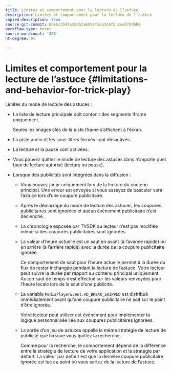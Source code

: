```yaml
---
title: Limites et comportement pour la lecture de l’astuce
description: Limites et comportement pour la lecture de l’astuce
copied-description: true
source-git-commit: 02ebc3548a254b2a6554f1ab34afbb3ea5f09bb8
workflow-type: tm+mt
source-wordcount: '285'
ht-degree: 0%

---
```


# Limites et comportement pour la lecture de l’astuce {#limitations-and-behavior-for-trick-play}

<!--<a id="section_2BC43539C5C142E085D06A7E35C76726"></a>-->

Limites du mode de lecture des astuces :

* La liste de lecture principale doit contenir des segments Iframe uniquement.

  Seules les images clés de la piste Iframe s’affichent à l’écran.
* La piste audio et les sous-titres fermés sont désactivés.
* La lecture et la pause sont activées.
* Vous pouvez quitter le mode de lecture des astuces dans n’importe quel taux de lecture autorisé (lecture ou pause).
* Lorsque des publicités sont intégrées dans la diffusion :

   * Vous pouvez jouer uniquement lors de la lecture du contenu principal. Une erreur est envoyée si vous essayez de basculer vers l’astuce lors d’une coupure publicitaire.
   * Après le démarrage du mode de lecture des astuces, les coupures publicitaires sont ignorées et aucun événement publicitaire n’est déclenché.
   * La chronologie exposée par TVSDK au lecteur n’est pas modifiée même si des coupures publicitaires sont ignorées.
   * La valeur d’heure actuelle est un saut en avant (à l’avance rapide) ou en arrière (à l’arrière rapide) avec la durée de la coupure publicitaire ignorée.

     Ce comportement de saut pour l’heure actuelle permet à la durée du flux de rester inchangée pendant la lecture de l’astuce. Votre lecteur peut suivre la durée par rapport au contenu principal uniquement. Aucun saut de temps n’est effectué sur les valeurs renvoyées pour l’heure locale lors de la saut d’une publicité.
   * La variable `MediaPlayerEvent.AD_BREAK_SKIPPED` est distribué immédiatement avant qu’une coupure publicitaire ne soit sur le point d’être ignorée.

     Votre lecteur peut utiliser cet événement pour implémenter la logique personnalisée liée aux coupures publicitaires ignorées.

   * La sortie d’un jeu de astuces appelle la même stratégie de lecture de publicité que lorsque vous quittez la recherche.

     Comme pour la recherche, le comportement dépend de la différence entre la stratégie de lecture de votre application et la stratégie par défaut. La valeur par défaut est que la dernière coupure publicitaire ignorée est lue au point où vous sortez de la lecture de l’astuce.

